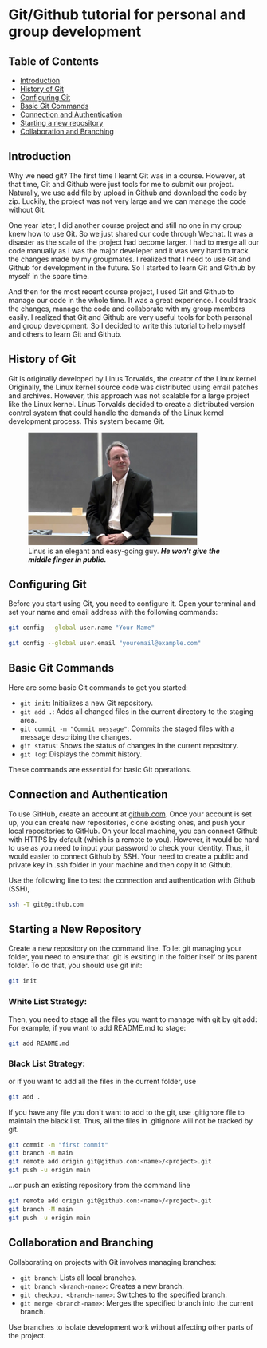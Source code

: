 # Git/Github tutorial for personal and group development

## Table of Contents
- [Introduction](#introduction)
- [History of Git](#history-of-git)
- [Configuring Git](#configuring-git)
- [Basic Git Commands](#basic-git-commands)
- [Connection and Authentication](#connection-and-authentication)
- [Starting a new repository](#starting-a-new-repository)
- [Collaboration and Branching](#collaboration-and-branching)

## Introduction
Why we need git? The first time I learnt Git was in a course. However, at that time, Git and Github were just tools for me to submit our project. Naturally, we use add file by upload in Github and download the code by zip. Luckily, the project was not very large and we can manage the code without Git.

One year later, I did another course project and still no one in my group knew how to use Git. So we just shared our code through Wechat. It was a disaster as the scale of the project had become larger. I had to merge all our code manually as I was the major develeper and it was very hard to track the changes made by my groupmates. I realized that I need to use Git and Github for development in the future. So I started to learn Git and Github by myself in the spare time.

And then for the most recent course project, I used Git and Github to manage our code in the whole time. It was a great experience. I could track the changes, manage the code and collaborate with my group members easily. I realized that Git and Github are very useful tools for both personal and group development. So I decided to write this tutorial to help myself and others to learn Git and Github.

## History of Git
Git is originally developed by Linus Torvalds, the creator of the Linux kernel. Originally, the Linux kernel source code was distributed using email patches and archives. However, this approach was not scalable for a large project like the Linux kernel. Linus Torvalds decided to create a distributed version control system that could handle the demands of the Linux kernel development process. This system became Git.

<figure>
    <img src="image/Linus.jpg" alt="Linus Torvalds" style="width:80%">
    <figcaption> Linus is an elegant and easy-going guy. <strong><em>He won't give the middle finger in public.</em></strong></figcaption>
</figure>

## Configuring Git
Before you start using Git, you need to configure it. Open your terminal and set your name and email address with the following commands:

```bash
git config --global user.name "Your Name"
```
```bash
git config --global user.email "youremail@example.com"
```

## Basic Git Commands
Here are some basic Git commands to get you started:

- `git init`: Initializes a new Git repository.
- `git add .`: Adds all changed files in the current directory to the staging area.
- `git commit -m "Commit message"`: Commits the staged files with a message describing the changes.
- `git status`: Shows the status of changes in the current repository.
- `git log`: Displays the commit history.

These commands are essential for basic Git operations.

## Connection and Authentication 
To use GitHub, create an account at [github.com](https://github.com). Once your account is set up, you can create new repositories, clone existing ones, and push your local repositories to GitHub.
On your local machine, you can connect Github with HTTPS by default (which is a remote to you). However, it would be hard to use as you need to input your password to check your identity. Thus, it would easier to connect Github by SSH. Your need to create a public and private key in .ssh folder in your machine and then copy it to Github.

Use the following line to test the connection and authentication with Github (SSH),
```bash
ssh -T git@github.com
```


## Starting a New Repository
Create a new repository on the command line. To let git managing your folder, you need to ensure that .git is exsiting in the folder itself or its parent folder.
To do that, you should use git init:
```bash
git init
```

### White List Strategy:
Then, you need to stage all the files you want to manage with git by git add:
For example, if you want to add README.md to stage:
```bash
git add README.md
```
### Black List Strategy:
or if you want to add all the files in the current folder, use
```bash
git add .
```
If you have any file you don't want to add to the git, use .gitignore file to maintain the black list. Thus, all the files in .gitignore will not be tracked by git.

```bash
git commit -m "first commit"
git branch -M main
git remote add origin git@github.com:<name>/<project>.git
git push -u origin main
```
…or push an existing repository from the command line
```bash
git remote add origin git@github.com:<name>/<project>.git
git branch -M main
git push -u origin main
```

## Collaboration and Branching

Collaborating on projects with Git involves managing branches:

- `git branch`: Lists all local branches.
- `git branch <branch-name>`: Creates a new branch.
- `git checkout <branch-name>`: Switches to the specified branch.
- `git merge <branch-name>`: Merges the specified branch into the current branch.

Use branches to isolate development work without affecting other parts of the project.
